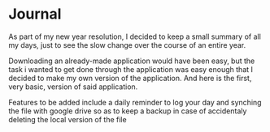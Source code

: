 # Journal
As part of my new year resolution, I decided to keep a small summary of all my days, just to see the slow change over the course of an entire year. 

Downloading an already-made application would have been easy, but the task i wanted to get done through the application was easy enough that I decided to make my own version of the application. 
And here is the first, very basic, version of said application. 

Features to be added include a daily reminder to log your day and synching the file with google drive so as to keep a backup in case of accidentaly deleting the local version of the file
